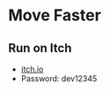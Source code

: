 # Move Faster

## Run on Itch
- [itch.io](https://devcasian.itch.io/move-faster)
- Password: dev12345